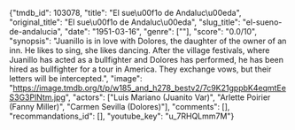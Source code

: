 {"tmdb_id": 103078, "title": "El sue\u00f1o de Andaluc\u00eda", "original_title": "El sue\u00f1o de Andaluc\u00eda", "slug_title": "el-sueno-de-andalucia", "date": "1951-03-16", "genre": [""], "score": "0.0/10", "synopsis": "Juanillo is in love with Dolores, the daughter of the owner of an inn. He likes to sing, she likes dancing. After the village festivals, where Juanillo has acted as a bullfighter and Dolores has performed, he has been hired as bullfighter for a tour in America. They exchange vows, but their letters will be intercepted.", "image": "https://image.tmdb.org/t/p/w185_and_h278_bestv2/7c9K21gppbK4eqmtEeS3G3PlNtm.jpg", "actors": ["Luis Mariano (Juanito Var)", "Arlette Poirier (Fanny Miller)", "Carmen Sevilla (Dolores)"], "comments": [], "recommandations_id": [], "youtube_key": "u_7RHQLmm7M"}